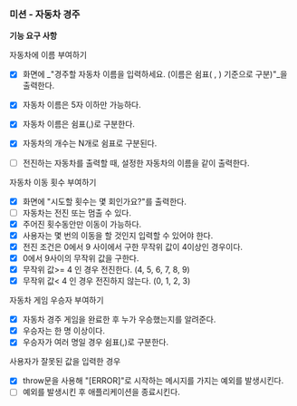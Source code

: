 ### 미션 - 자동차 경주

**기능 요구 사항**

자동차에 이름 부여하기

- [X] 화면에 _"경주할 자동차 이름을 입력하세요. (이름은 쉼표( , ) 기준으로 구분)"_을 출력한다.
- [X] 자동차 이름은 5자 이하만 가능하다.
- [X] 자동차 이름은 쉼표(,)로 구분한다.
- [X] 자동차의 개수는 N개로 쉼표로 구분된다.
- [ ] 전진하는 자동차를 출력할 때, 설정한 자동차의 이름을 같이 출력한다.


자동차 이동 횟수 부여하기

- [X] 화면에 "시도할 횟수는 몇 회인가요?"를 출력한다.
- [ ] 자동차는 전진 또는 멈출 수 있다.
- [X] 주어진 횟수동안만 이동이 가능하다.
- [X] 사용자는 몇 번의 이동을 할 것인지 입력할 수 있어야 한다.
- [X] 전진 조건은 0에서 9 사이에서 구한 무작위 값이 4이상인 경우이다.
- [X] 0에서 9사이의 무작위 값을 구한다.
- [X] 무작위 값>= 4 인 경우 전진한다. (4, 5, 6, 7, 8, 9)
- [X] 무작위 값< 4 인 경우 전진하지 않는다. (0, 1, 2, 3)

자동차 게임 우승자 부여하기

- [X] 자동차 경주 게임을 완료한 후 누가 우승했는지를 알려준다.
- [X] 우승자는 한 명 이상이다.
- [X] 우승자가 여러 명일 경우 쉼표(,)로 구분한다.

사용자가 잘못된 값을 입력한 경우

- [X] throw문을 사용해 "[ERROR]"로 시작하는 메시지를 가지는 예외를 발생시킨다.
- [ ] 예외를 발생시킨 후 애플리케이션을 종료시킨다.
